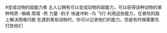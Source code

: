#变成动物的超能力者
主人公拥有可以变成动物的超能力，可以获得该种动物的某种特质
-蜘蛛 爬墙
-熊 力量
-豹子 快速冲刺
-鸟 飞行
利用这些能力，在冒险的路上解决困难问题
在遇到某些动物时，你可以记录他们的能力，但是有时候需要先打败他们
